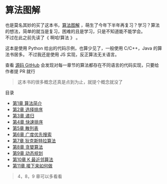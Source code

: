 # 算法图解

也是莫名其妙的买了这本书，[算法图解](https://book.douban.com/subject/26979890/) ，萌生了今年下半年再复习？学习？算法的想法，简单的就当是复习，困难的且是学习，只是不知道能不能学会。  
不过在此之前先读了《 啊哈!算法 》 。

这本是使用 Python 给出的代码示例，也算少见了，一般使用 C/C++，Java 的算法书居多。 不过我还是使用 JS 实现，反正算法无关语言。  

查看 [源码 GitHub](https://github.com/egonSchiele/grokking_algorithms) 会发现对每一章节的算法都存在不同语言的代码实现，只要给作者提 PR 就行    


> 这本书的很多概念还真是点到为止，就提个概念就没了  

目录  
- [第1章 算法简介](./chapter1)
- [第2章 选择排序](./chapter2)
- [第3章 递归](./chapter3)
- [第4章 快速排序](./chapter4)
- [第5章 散列表](./chapter5)
- [第6章 广度优先搜索](./chapter6)
- [第7章 狄克斯特拉算法](./chapter7)
- [第8章 贪婪算法](./chapter8)
- [第9章 动态规划](./chapter9)
- [第10章 K 最近邻算法](./chapter10)
- [第11章 接下来如何做](./chapter11)

> 4，8，9 章可以多看看
